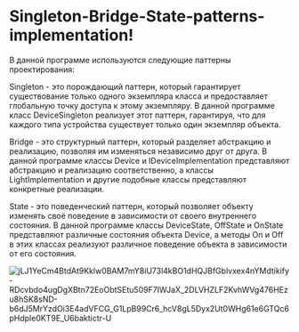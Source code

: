# Singleton-Bridge-State-patterns-implementation!
В данной программе используются следующие паттерны проектирования:

Singleton - это порождающий паттерн, который гарантирует существование только одного экземпляра класса и предоставляет глобальную точку доступа к этому экземпляру. В данной программе класс DeviceSingleton реализует этот паттерн, гарантируя, что для каждого типа устройства существует только один экземпляр объекта.

Bridge - это структурный паттерн, который разделяет абстракцию и реализацию, позволяя им изменяться независимо друг от друга. В данной программе классы Device и IDeviceImplementation представляют абстракцию и реализацию соответственно, а классы LightImplementation и другие подобные классы представляют конкретные реализации.

State - это поведенческий паттерн, который позволяет объекту изменять своё поведение в зависимости от своего внутреннего состояния. В данной программе классы DeviceState, OffState и OnState представляют различные состояния объекта Device, а методы On и Off в этих классах реализуют различное поведение объекта в зависимости от его состояния.

![jLJ1YeCm4BtdAt9Kklw0BAM7mY8iU73l4kBO1dHQJBfGblvxex4nYMdtikify-RDcvbdo4ugDgXBtn72EoObtSEtu509F7IWJaX_2DLVHZLF2KvhWVg476HEzu8hSK8sND-b6dJ5MrYzdOi3E4adVFCG_G1LpB99Cr6_hcV8gL5Dyx2Ut0WHg61e6GTQc6pHdple0KT9E_U6baktictr-U](https://user-images.githubusercontent.com/104532816/231233672-07be15e6-2d62-428c-8991-990e1b91364e.png)
